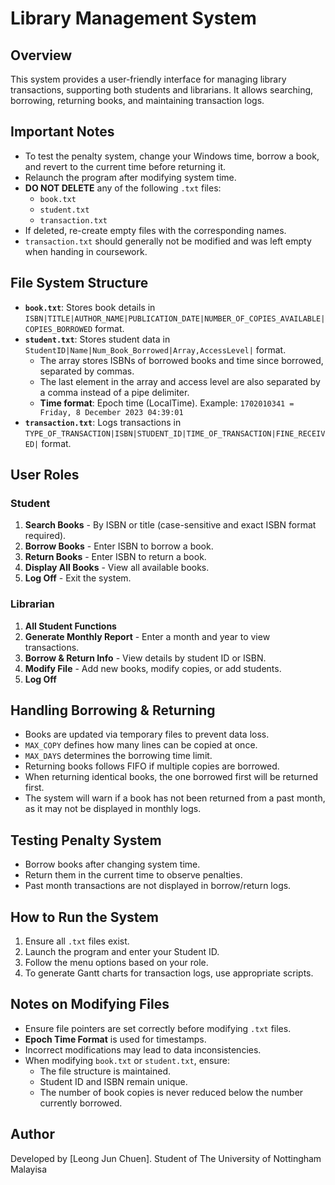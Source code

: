 # Library Management System

## Overview
This system provides a user-friendly interface for managing library transactions, supporting both students and librarians. It allows searching, borrowing, returning books, and maintaining transaction logs.

## Important Notes
- To test the penalty system, change your Windows time, borrow a book, and revert to the current time before returning it.
- Relaunch the program after modifying system time.
- **DO NOT DELETE** any of the following `.txt` files:
  - `book.txt`
  - `student.txt`
  - `transaction.txt`
- If deleted, re-create empty files with the corresponding names.
- `transaction.txt` should generally not be modified and was left empty when handing in coursework.

## File System Structure
- **`book.txt`**: Stores book details in `ISBN|TITLE|AUTHOR_NAME|PUBLICATION_DATE|NUMBER_OF_COPIES_AVAILABLE|COPIES_BORROWED` format.
- **`student.txt`**: Stores student data in `StudentID|Name|Num_Book_Borrowed|Array,AccessLevel|` format.
  - The array stores ISBNs of borrowed books and time since borrowed, separated by commas.
  - The last element in the array and access level are also separated by a comma instead of a pipe delimiter.
  - **Time format**: Epoch time (LocalTime). Example: `1702010341 = Friday, 8 December 2023 04:39:01`
- **`transaction.txt`**: Logs transactions in `TYPE_OF_TRANSACTION|ISBN|STUDENT_ID|TIME_OF_TRANSACTION|FINE_RECEIVED|` format.

## User Roles
### Student
1. **Search Books** - By ISBN or title (case-sensitive and exact ISBN format required).
2. **Borrow Books** - Enter ISBN to borrow a book.
3. **Return Books** - Enter ISBN to return a book.
4. **Display All Books** - View all available books.
5. **Log Off** - Exit the system.

### Librarian
1. **All Student Functions**
2. **Generate Monthly Report** - Enter a month and year to view transactions.
3. **Borrow & Return Info** - View details by student ID or ISBN.
4. **Modify File** - Add new books, modify copies, or add students.
5. **Log Off**

## Handling Borrowing & Returning
- Books are updated via temporary files to prevent data loss.
- `MAX_COPY` defines how many lines can be copied at once.
- `MAX_DAYS` determines the borrowing time limit.
- Returning books follows FIFO if multiple copies are borrowed.
- When returning identical books, the one borrowed first will be returned first.
- The system will warn if a book has not been returned from a past month, as it may not be displayed in monthly logs.

## Testing Penalty System
- Borrow books after changing system time.
- Return them in the current time to observe penalties.
- Past month transactions are not displayed in borrow/return logs.

## How to Run the System
1. Ensure all `.txt` files exist.
2. Launch the program and enter your Student ID.
3. Follow the menu options based on your role.
4. To generate Gantt charts for transaction logs, use appropriate scripts.

## Notes on Modifying Files
- Ensure file pointers are set correctly before modifying `.txt` files.
- **Epoch Time Format** is used for timestamps.
- Incorrect modifications may lead to data inconsistencies.
- When modifying `book.txt` or `student.txt`, ensure:
  - The file structure is maintained.
  - Student ID and ISBN remain unique.
  - The number of book copies is never reduced below the number currently borrowed.

## Author
Developed by [Leong Jun Chuen].
Student of The University of Nottingham Malayisa
